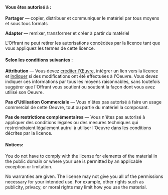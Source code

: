 #### Vous êtes autorisé à :

**Partager** — copier, distribuer et communiquer le matériel par tous moyens et sous tous formats 

**Adapter** — remixer, transformer et créer à partir du matériel

L'Offrant ne peut retirer les autorisations concédées par la licence tant que vous appliquez les termes de cette licence. 

#### Selon les conditions suivantes :

**Attribution** — Vous devez [créditer l'Œuvre](https://creativecommons.org/licenses/by/4.0/deed.fr#), intégrer un lien vers la licence et [indiquer](https://creativecommons.org/licenses/by/4.0/deed.fr#) si des modifications ont été effectuées à l'Oeuvre. Vous devez indiquer ces informations par tous les moyens raisonnables, sans toutefois suggérer que l'Offrant vous soutient ou soutient la façon dont vous avez utilisé son Oeuvre.

**Pas d’Utilisation Commerciale** — Vous n'êtes pas autorisé à faire un usage commercial de cette Oeuvre, tout ou partie du matériel la composant.

**Pas de restrictions complémentaires** — Vous n'êtes pas autorisé à appliquer des conditions légales ou des mesures techniques qui restreindraient légalement autrui à utiliser l'Oeuvre dans les conditions décrites par la licence.

#### Notices: 

You do not have to comply with the license for elements of the material in the public domain or where your use is permitted by an applicable exception or limitation. 

No warranties are given. The license may not give you all of the permissions necessary for your intended use. For example, other rights such as publicity, privacy, or moral rights may limit how you use the material. 

